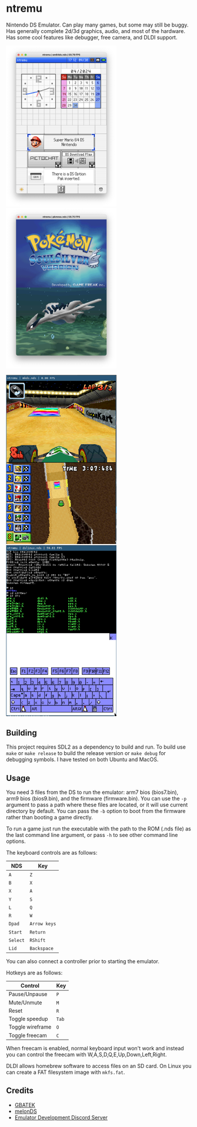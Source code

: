 # ntremu
Nintendo DS Emulator. Can play many games, but some may
still be buggy. Has generally complete 2d/3d graphics, audio, and most of the hardware. Has some cool features like debugger, free camera, and DLDI
support.

<img src=images/firmware.png width="300"><img src=images/pokemon.png width="300">

<img src=images/mariokart.png width="300"><img src=images/linux.png width="300">

## Building

This project requires SDL2 as a dependency to build and run.
To build use `make` or `make release` to build the release version
or `make debug` for debugging symbols. I have tested on both Ubuntu and MacOS.

## Usage

You need 3 files from the DS to run the emulator: arm7 bios (bios7.bin),
arm9 bios (bios9.bin), and the firmware (firmware.bin). You can use
the `-p` argument to pass a path where these files are located, or
it will use current directory by default. You can pass the `-b` option
to boot from the firmware rather than booting a game directly.

To run a game just run the executable with the path to the ROM (.nds file) as the last command line argument, or pass `-h` to see other command line options.

The keyboard controls are as follows:

| NDS | Key |
| --- | --- |
| `A` | `Z` |
| `B` | `X` |
| `X` | `A` |
| `Y` | `S` |
| `L` | `Q` |
| `R` | `W` |
| `Dpad` | `Arrow keys` |
| `Start` | `Return` |
| `Select` | `RShift` |
| `Lid` | `Backspace` |

You can also connect a controller prior to starting the emulator.

Hotkeys are as follows:

| Control | Key |
| ------- | --- |
| Pause/Unpause | `P` |
| Mute/Unmute | `M` |
| Reset | `R` |
| Toggle speedup | `Tab` |
| Toggle wireframe | `O` |
| Toggle freecam  | `C` |

When freecam is enabled, normal keyboard input won't work
and instead you can control the freecam with
W,A,S,D,Q,E,Up,Down,Left,Right.

DLDI allows homebrew software to access files on an SD card.
On Linux you can create a FAT filesystem image with `mkfs.fat`.

## Credits

- [GBATEK](https://www.problemkaputt.de/gbatek.htm)
- [melonDS](https://melonds.kuribo64.net/)
- [Emulator Development Discord Server](https://discord.gg/dkmJAes)
